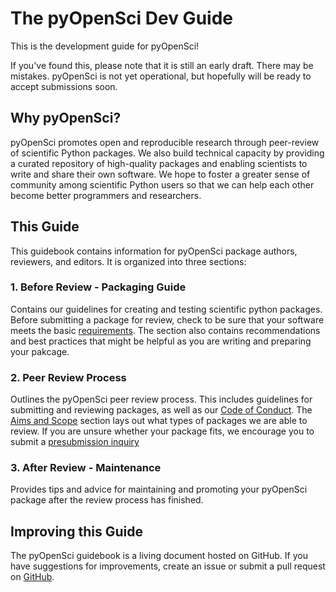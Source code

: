 # The pyOpenSci Dev Guide

This is the development guide for pyOpenSci!

If you've found this, please note that it is still an early draft. There may be mistakes. pyOpenSci is not yet operational, but hopefully will be ready to accept submissions soon.

## Why pyOpenSci?
pyOpenSci promotes open and reproducible research through peer-review of scientific Python packages. We also build technical capacity by providing a curated repository of high-quality packages and enabling scientists to write and share their own software. We hope to foster a greater sense of community among scientific Python users so that we can help each other become better programmers and researchers.

## This Guide
This guidebook contains information for pyOpenSci package authors, reviewers, and editors. It is organized into three sections:

### 1. Before Review - Packaging Guide
Contains our guidelines for creating and testing scientific python packages. Before submitting a package for review, check to be sure that your software meets the basic [requirements](packaging/packaging_guide#overview). The section also contains recommendations and best practices that might be helpful as you are writing and preparing your pakcage.

### 2. Peer Review Process
Outlines the pyOpenSci peer review process. This includes guidelines for submitting and reviewing packages, as well as our [Code of Conduct](peer_review/coc). The [Aims and Scope](peer_review/aims_scope) section lays out what types of packages we are able to review. If you are unsure whether your package fits, we encourage you to submit a [presubmission inquiry](peer_review/author_guide#presubmission)

### 3. After Review - Maintenance
Provides tips and advice for maintaining and promoting your pyOpenSci package after the review process has finished.

## Improving this Guide
The pyOpenSci guidebook is a living document hosted on GitHub. If you have suggestions for improvements, create an issue or submit a pull request on [GitHub](https://github.com/pyOpenSci/dev_guide).
